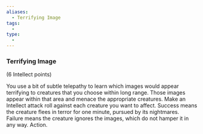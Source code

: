 ```yaml
---
aliases:
  - Terrifying Image
tags:
  - 
type:
  - 
---
```

### Terrifying Image

(6 Intellect points)

You use a bit of subtle telepathy to learn which images would appear terrifying to creatures that you choose within long range. Those images appear within that area and menace the appropriate creatures. Make an Intellect attack roll against each creature you want to affect. Success means the creature flees in terror for one minute, pursued by its nightmares. Failure means the creature ignores the images, which do not hamper it in any way. Action.